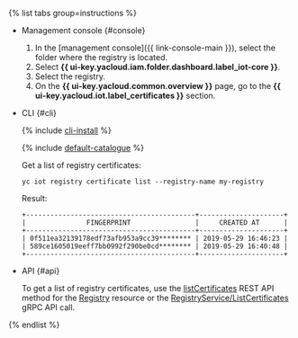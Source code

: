 {% list tabs group=instructions %}

- Management console {#console}

   1. In the [management console]({{ link-console-main }}), select the folder where the registry is located.
   1. Select **{{ ui-key.yacloud.iam.folder.dashboard.label_iot-core }}**.
   1. Select the registry.
   1. On the **{{ ui-key.yacloud.common.overview }}** page, go to the **{{ ui-key.yacloud.iot.label_certificates }}** section.

- CLI {#cli}

  {% include [cli-install](../cli-install.md) %}

  {% include [default-catalogue](../default-catalogue.md) %}

  Get a list of registry certificates:

  ```
  yc iot registry certificate list --registry-name my-registry
  ```

  Result:

  ```
  +------------------------------------------+---------------------+
  |               FINGERPRINT                |     CREATED AT      |
  +------------------------------------------+---------------------+
  | 0f511ea32139178edf73afb953a9cc39******** | 2019-05-29 16:46:23 |
  | 589ce1605019eeff7bb0992f290be0cd******** | 2019-05-29 16:40:48 |
  +------------------------------------------+---------------------+
  ```

- API {#api}

  To get a list of registry certificates, use the [listCertificates](../../iot-core/api-ref/Registry/listCertificates.md) REST API method for the [Registry](../../iot-core/api-ref/Registry/index.md) resource or the [RegistryService/ListCertificates](../../iot-core/api-ref/grpc/registry_service.md#ListCertificates) gRPC API call.

{% endlist %}